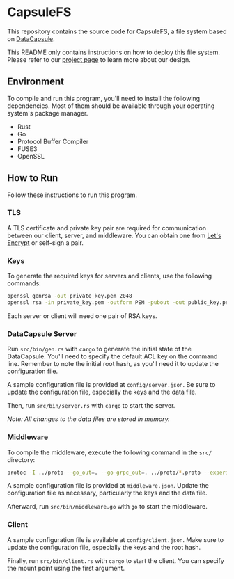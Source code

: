 # CapsuleFS

This repository contains the source code for CapsuleFS, a file system based on [DataCapsule](https://www2.eecs.berkeley.edu/Pubs/TechRpts/2020/EECS-2020-10.pdf).

This README only contains instructions on how to deploy this file system. Please refer to our [project page](https://people.eecs.berkeley.edu/~kubitron/courses/cs262a-F23/index_projects.html) to learn more about our design.

## Environment
To compile and run this program, you'll need to install the following dependencies. Most of them should be available through your operating system's package manager.

- Rust
- Go
- Protocol Buffer Compiler
- FUSE3
- OpenSSL

## How to Run
Follow these instructions to run this program.

### TLS
A TLS certificate and private key pair are required for communication between our client, server, and middleware. You can obtain one from [Let's Encrypt](https://letsencrypt.org/) or self-sign a pair.

### Keys
To generate the required keys for servers and clients, use the following commands:
```bash
openssl genrsa -out private_key.pem 2048 
openssl rsa -in private_key.pem -outform PEM -pubout -out public_key.pem
```
Each server or client will need one pair of RSA keys.

### DataCapsule Server
Run `src/bin/gen.rs` with `cargo` to generate the initial state of the DataCapsule. You'll need to specify the default ACL key on the command line. Remember to note the initial root hash, as you'll need it to update the configuration file.

A sample configuration file is provided at `config/server.json`. Be sure to update the configuration file, especially the keys and the data file.

Then, run `src/bin/server.rs` with `cargo` to start the server.

*Note: All changes to the data files are stored in memory.*

### Middleware

To compile the middleware, execute the following command in the `src/` directory:
```bash
protoc -I ../proto --go_out=. --go-grpc_out=. ../proto/*.proto --experimental_allow_proto3_optional
```

A sample configuration file is provided at `middleware.json`. Update the configuration file as necessary, particularly the keys and the data file.

Afterward, run `src/bin/middleware.go` with `go` to start the middleware.

### Client
A sample configuration file is available at `config/client.json`. Make sure to update the configuration file, especially the keys and the root hash.

Finally, run `src/bin/client.rs` with `cargo` to start the client. You can specify the mount point using the first argument.

